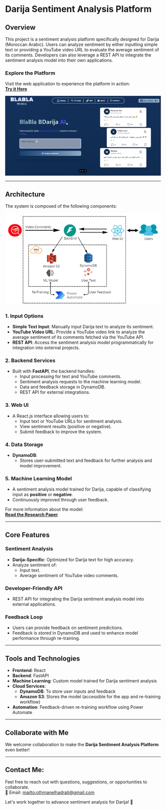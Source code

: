 # Darija Sentiment Analysis Platform

## Overview

This project is a sentiment analysis platform specifically designed for Darija (Moroccan Arabic). Users can analyze sentiment by either inputting simple text or providing a YouTube video URL to evaluate the average sentiment of its comments. Developers can also leverage a REST API to integrate the sentiment analysis model into their own applications.

### **Explore the Platform**

Visit the web application to experience the platform in action:  
[**Try it Here**](https://blabla-bdarija.vercel.app)

![Darija Sentiment Analysis Web Page](./Documents/WebUI.png)

---

## Architecture

The system is composed of the following components:

![Architecture Diagram](./Documents/architecture.png)

### **1. Input Options**

- **Simple Text Input**: Manually input Darija text to analyze its sentiment.
- **YouTube Video URL**: Provide a YouTube video link to analyze the average sentiment of its comments fetched via the YouTube API.
- **REST API**: Access the sentiment analysis model programmatically for integration into external projects.

### **2. Backend Services**

- Built with **FastAPI**, the backend handles:
  - Input processing for text and YouTube comments.
  - Sentiment analysis requests to the machine learning model.
  - Data and feedback storage in DynamoDB.
  - REST API for external integrations.

### **3. Web UI**

- A React.js interface allowing users to:
  - Input text or YouTube URLs for sentiment analysis.
  - View sentiment results (positive or negative).
  - Submit feedback to improve the system.

### **4. Data Storage**

- **DynamoDB**:
  - Stores user-submitted text and feedback for further analysis and model improvement.

### **5. Machine Learning Model**

- A sentiment analysis model trained for Darija, capable of classifying input as **positive** or **negative**.
- Continuously improved through user feedback.

For more information about the model:  
[**Read the Research Paper**](./Documents/Research-Paper.pdf)

---

## Core Features

### **Sentiment Analysis**

- **Darija-Specific**: Optimized for Darija text for high accuracy.
- Analyze sentiment of:
  - Input text.
  - Average sentiment of YouTube video comments.

### **Developer-Friendly API**

- REST API for integrating the Darija sentiment analysis model into external applications.

### **Feedback Loop**

- Users can provide feedback on sentiment predictions.
- Feedback is stored in DynamoDB and used to enhance model performance through re-training.

---

## Tools and Technologies

- **Frontend**: React
- **Backend**: FastAPI
- **Machine Learning**: Custom model trained for Darija sentiment analysis
- **Cloud Services**:
  - **DynamoDB**: To store user inputs and feedback
  - **Amazon S3**: Stores the model (accessible for the app and re-training workflow)
- **Automation**: Feedback-driven re-training workflow using Power Automate

---

## Collaborate with Me

We welcome collaboration to make the **Darija Sentiment Analysis Platform** even better!  

---

## Contact Me:
Feel free to reach out with questions, suggestions, or opportunities to collaborate.  
📧 Email: [mailto:othmanelhadrati@gmail.com](mailto:othmanelhadrati@gmail.com)

Let's work together to advance sentiment analysis for Darija! 🎉
